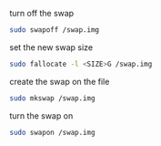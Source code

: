 turn off the swap
```sh
sudo swapoff /swap.img
```

set the new swap size
```sh
sudo fallocate -l <SIZE>G /swap.img
```

create the swap on the file
```sh
sudo mkswap /swap.img
```

turn the swap on
```sh
sudo swapon /swap.img
```